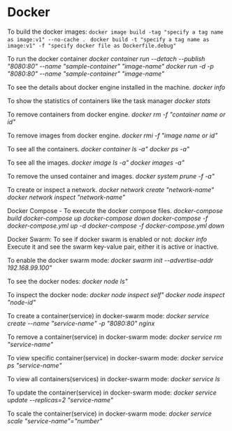 # Docker
 
To build the docker images:
`
docker image build -tag "specify a tag name as image:v1" --no-cache . 
`
`
docker build -t "specify a tag name as image:v1" -f "specify docker file as Dockerfile.debug" 
`
 
To run the docker container
*docker container run --detach --publish "8080:80" --name "sample-container" "image-name"*
*docker run -d -p "8080:80" --name "sample-container" "image-name"*

To see the details about docker engine installed in the machine.
*docker info*

To show the statistics of containers like the task manager
*docker stats*

To remove containers from docker engine.
*docker rm -f "container name or id"*

To remove images from docker engine.
*docker rmi -f "image name or id"*

To see all the containers.
*docker container ls -a"*
*docker ps -a"*

To see all the images.
*docker image ls -a"*
*docker images -a"*

To remove the unsed container and images.
*docker system prune -f -a"*

To create or inspect a network.
*docker network create "network-name"*
*docker network inspect "network-name"*


Docker Compose -
To execute the docker compose files.
*docker-compose build*
*docker-compose up*
*docker-compose down*
*docker-compose -f docker-compose.yml up -d*
*docker-compose -f docker-compose.yml down*

Docker Swarm:
To see if docker swarm is enabled or not:
*docker info*
Execute it and see the swarm key-value pair, either it is active or inactive.

To enable the docker swarm mode:
*docker swarm init --advertise-addr 192.168.99.100"*

To see the docker nodes:
*docker node ls"*

To inspect the docker node:
*docker node inspect self"*
*docker node inspect "node-id"*

To create a container(service) in docker-swarm mode:
*docker service create --name "service-name" -p "8080:80" nginx*

To remove a container(service) in docker-swarm mode:
*docker service rm "service-name"*

To view specific container(service) in docker-swarm mode:
*docker service ps "service-name"*

To view all containers(services) in docker-swarm mode:
*docker service ls*

To update the container(service) in docker-swarm mode:
*docker service update --replicas=2 "service-name"*

To scale the container(service) in docker-swarm mode:
*docker service scale "service-name"="number"*
